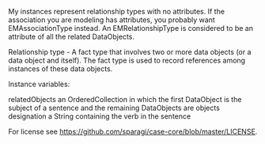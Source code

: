 My instances represent relationship types with no attributes.  If the association you are modeling has attributes, you probably want EMAssociationType instead.  An EMRelationshipType is considered to be an attribute of all the related DataObjects.

Relationship type - A fact type that involves two or more data objects (or a data object and itself).  The fact type is used to record references among instances of these data objects.

Instance variables:

relatedObjects		an OrderedCollection in which the first DataObject is the subject of a sentence and the remaining DataObjects are objects
designation			a String containing the verb in the sentence 

For license see https://github.com/sparagi/case-core/blob/master/LICENSE. 

